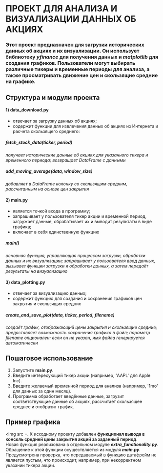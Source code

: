 # ПРОЕКТ ДЛЯ АНАЛИЗА И ВИЗУАЛИЗАЦИИ ДАННЫХ ОБ АКЦИЯХ
### Этот проект предназначен для загрузки исторических данных об акциях и их визуализации. Он использует библиотеку *yfinance* для получения данных и *matplotlib* для создания графиков. Пользователи могут выбирать различные тикеры и временные периоды для анализа, а также просматривать движение цен и скользящие средние на графике.
## Структура и модули проекта
#### 1) data_download.py
* отвечает за загрузку данных об акциях;
* содержит функции для извлечения данных об акциях из Интернета и расчета скользящего среднего:
##### fetch_stock_data(ticker, period)
_получает исторические данные об акциях для указанного тикера и временного периода; возвращает DataFrame с данными_
##### add_moving_average(data, window_size)
_добавляет в DataFrame колонку со скользящим средним, рассчитанным на основе цен закрытия_
#### 2) main.py
* является точкой входа в программу;
* запрашивает у пользователя тикер акции и временной период, загружает данные, обрабатывает их и выводит результаты в виде графика;
* включает в себя единственную функцию
##### main()
_основная функция, управляющая процессом загрузки, обработки данных и их визуализации; запрашивает у пользователя ввод данных, вызывает функции загрузки и обработки данных, а затем передаёт результаты на визуализацию_
#### 3) data_plotting.py
* отвечает за визуализацию данных;
* содержит функцию для создания и сохранения графиков цен закрытия и скользящих средних
##### create_and_save_plot(data, ticker, period, filename)
_создаёт график, отображающий цены закрытия и скользящие средние; предоставляет возможность сохранения графика в файл; параметр filename опционален: если он не указан, имя файла генерируется автоматически_
## Пошаговое использование
1) Запустите **main.py**.
2) Введите интересующий тикер акции (например, 'AAPL' для Apple Inc).
3) Введите желаемый временной период для анализа (например, '1mo' для данных за один месяц).
4) Программа обработает введённые данные, загрузит соответствующие данные об акциях, рассчитает скользящее среднее и отобразит график.
## Пример графика
<img src =.
К исходному проекту добавлен **функционал вывода в консоль средней цены закрытия акций за заданный период**.
<br>Новая функция реализована в отдельном модуле ***extra_functionality.py***.
Обращение к этой функции осуществляется из модуля ***main.py***.
<br>Предусмотрена проверка, что передаваемый в функцию датафрейм не является пустым, что происходит, например, при некорректном указании тикера акции.
